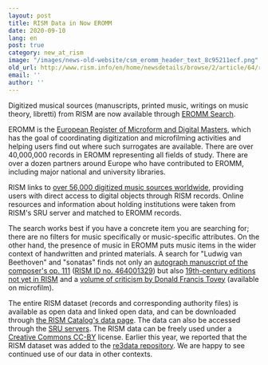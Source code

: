 ```yaml
---
layout: post
title: RISM Data in Now EROMM
date: 2020-09-10
lang: en
post: true
category: new_at_rism
image: "/images/news-old-website/csm_eromm_header_text_8c95211ecf.png"
old_url: http://www.rism.info/en/home/newsdetails/browse/2/article/64/rism-data-in-now-eromm.html
email: ''
author: ''
---
```


Digitized musical sources (manuscripts, printed music, writings on music theory, libretti) from RISM are now available through [EROMM Search](https://www.eromm.org/use_eromm-eromm_search).   
  
EROMM is the [European Register of Microform and Digital Masters](https://www.eromm.org/), which has the goal of coordinating digitization and microfilming activities and helping users find out where such surrogates are available. There are over 40,000,000 records in EROMM representing all fields of study. There are over a dozen partners around Europe who have contributed to EROMM, including major national and university libraries.   
  
RISM links to [over 56,000 digitized music sources worldwide](https://opac.rism.info/search?View=rism&q=*), providing users with direct access to digital objects through RISM records. Online resources and information about holding institutions were taken from RISM's SRU server and matched to EROMM records.   
  
The search works best if you have a concrete item you are searching for; there are no filters for music specifically or music-specific attributes. On the other hand, the presence of music in EROMM puts music items in the wider context of handwritten and printed materials. A search for "Ludwig van Beethoven" and "sonatas" finds not only an [autograph manuscript of the composer's op. 111](https://gso.gbv.de/DB=2.8/PPNSET?PPN=549953507) ([RISM ID no. 464001329](https://opac.rism.info/search?id=464001329&View=rism&Language=en)) but also [19th-century editions not yet in RISM](https://gso.gbv.de/DB=2.8/PPNSET?PPN=548922411) and a [volume of criticism by Donald Francis Tovey](https://gso.gbv.de/DB=2.8/PPNSET?PPN=480411867) (available on microfilm).   
  
The entire RISM dataset (records and corresponding authority files) is available as open data and linked open data, and can be downloaded through [the RISM Catalog's data page](https://opac.rism.info/main-menu-/kachelmenu/data). The data can also be accessed through the [SRU servers](https://github.com/rism-ch/muscat/wiki/SRU). The RISM data can be freely used under a [Creative Commons CC-BY](http://creativecommons.org/licenses/by/3.0/) license. Earlier this year, we reported that the RISM dataset was added to the [re3data repository](/self_representation/2020/04/06/rism-in-re3data.html). We are happy to see continued use of our data in other contexts.

&nbsp;